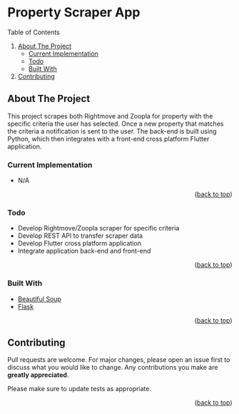 <div id="top"></div>

<!-- Title -->
# Property Scraper App

<!-- TABLE OF CONTENTS -->
<!-- <details> -->
  <summary>Table of Contents</summary>
  <ol>
    <li>
      <a href="#about-the-project">About The Project</a>
      <ul>
        <li><a href="#current-implementation">Current Implementation</a></li>
        <li><a href="#todo">Todo</a></li>
        <li><a href="#built-with">Built With</a></li>
      </ul>
    </li>
    <!-- <li>
      <a href="#getting-started">Getting Started</a>
      <ul>
        <li><a href="#prerequisites">Prerequisites</a></li>
        <li><a href="#installation">Installation</a></li>
      </ul>
    </li>
    <li><a href="#usage">Usage</a></li> -->
    <li><a href="#contributing">Contributing</a></li>
    <!-- <li><a href="#contact">Contact</a></li> -->
  </ol>
<!-- </details> -->

<!-- ABOUT THE PROJECT -->
## About The Project

This project scrapes both Rightmove and Zoopla for property with the specific criteria the user has selected. Once a new property that matches the criteria a notification is sent to the user. The back-end is built using Python, which then integrates with a front-end cross platform Flutter application.

### Current Implementation
  * N/A

<p align="right">(<a href="#top">back to top</a>)</p>

### Todo
  * Develop Rightmove/Zoopla scraper for specific criteria
  * Develop REST API to transfer scraper data
  * Develop Flutter cross platform application
  * Integrate application back-end and front-end

<p align="right">(<a href="#top">back to top</a>)</p>

### Built With

* [Beautiful Soup](https://beautiful-soup-4.readthedocs.io/en/latest/)
* [Flask](https://flask.palletsprojects.com/en/2.2.x/)


<p align="right">(<a href="#top">back to top</a>)</p>

<!-- 

<!-- GETTING STARTED -->
<!-- ## Getting Started

This is an example of how you may give instructions on setting up your project locally.
To get a local copy up and running follow these simple example steps.

### Prerequisites

This is an example of how to list things you need to use the software and how to install them.
* npm
  ```sh
  npm install npm@latest -g
  ```

### Installation

1. Get a free API Key at [https://example.com](https://example.com)
2. Clone the repo
   ```sh
   git clone https://github.com/github_username/repo_name.git
   ```
3. Install NPM packages
   ```sh
   npm install
   ```
4. Enter your API in `config.js`
   ```js
   const API_KEY = 'ENTER YOUR API';
   ```

<p align="right">(<a href="#top">back to top</a>)</p> -->



<!-- USAGE EXAMPLES -->
<!-- ## Usage

Use this space to show useful examples of how a project can be used. Additional screenshots, code examples and demos work well in this space. You may also link to more resources.

_For more examples, please refer to the [Documentation](https://example.com)_

<p align="right">(<a href="#top">back to top</a>)</p> -->




<!-- CONTRIBUTING -->
## Contributing

Pull requests are welcome. For major changes, please open an issue first to discuss what you would like to change. Any contributions you make are **greatly appreciated**.

Please make sure to update tests as appropriate.

<p align="right">(<a href="#top">back to top</a>)</p>



<!-- LICENSE -->
<!-- ## License

Distributed under the MIT License. See `LICENSE.txt` for more information.

<p align="right">(<a href="#top">back to top</a>)</p> -->



<!-- CONTACT -->
<!-- ## Contact

Your Name - [@twitter_handle](https://twitter.com/twitter_handle) - email@email_client.com

Project Link: [https://github.com/github_username/repo_name](https://github.com/github_username/repo_name)

<p align="right">(<a href="#top">back to top</a>)</p> -->
